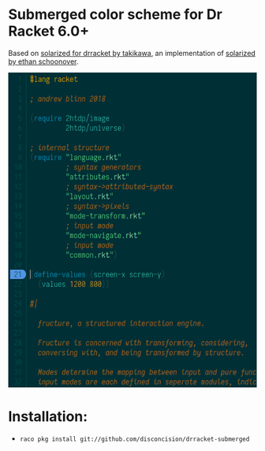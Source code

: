 
Submerged color scheme for Dr Racket 6.0+
=========================================

Based on [solarized for drracket by takikawa](https://github.com/takikawa/drracket-solarized), an implementation of [solarized by ethan schoonover](http://ethanschoonover.com/solarized).


![Screenshot](screenshot.png)


Installation:
=============

  * `raco pkg install git://github.com/disconcision/drracket-submerged`
